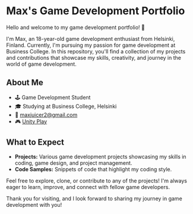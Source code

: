 # Max's Game Development Portfolio

Hello and welcome to my game development portfolio! 👋

I'm Max, an 18-year-old game development enthusiast from Helsinki, Finland. Currently, I'm pursuing my passion for game development at Business College. 
In this repository, you'll find a collection of my projects and contributions that showcase my skills, creativity, and journey in the world of game development.

## About Me

- 🕹️ Game Development Student
- 🎓 Studying at Business College, Helsinki
- 📧 maxjuicer2@gmail.com
- 🎮 [Unity Play](https://play.unity.com/u/MaxShogi)

## What to Expect

- **Projects:** Various game development projects showcasing my skills in coding, game design, and project management.
- **Code Samples:** Snippets of code that highlight my coding style.

Feel free to explore, clone, or contribute to any of the projects! I'm always eager to learn, improve, and connect with fellow game developers.

Thank you for visiting, and I look forward to sharing my journey in game development with you!

